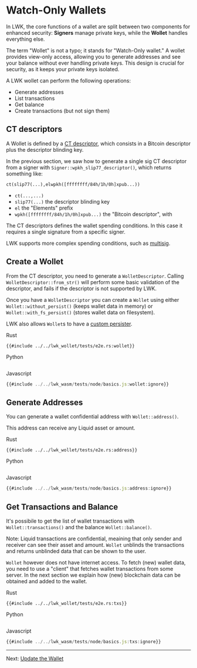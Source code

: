 # Watch-Only Wallets
In LWK, the core functions of a wallet are split between two components for enhanced security: **Signers** manage private keys, while the **Wollet** handles everything else.

The term "Wollet" is not a typo; it stands for "Watch-Only wallet." A wollet provides view-only access, allowing you to generate addresses and see your balance without ever handling private keys. This design is crucial for security, as it keeps your private keys isolated.

A LWK wollet can perform the following operations:
* Generate addresses
* List transactions
* Get balance
* Create transactions (but not sign them)

## CT descriptors
A Wollet is defined by a [CT descriptor](https://github.com/ElementsProject/ELIPs/blob/main/elip-0150.mediawiki), which consists in a Bitcoin descriptor plus the descriptor blinding key.

In the previous section, we saw how to generate a single sig CT descriptor from a signer with `Signer::wpkh_slip77_descriptor()`, which returns something like:
```
ct(slip77(...),elwpkh([ffffffff/84h/1h/0h]xpub...))
```
* `ct(...,...)`
* `slip77(...)` the descriptor blinding key
* `el` the "Elements" prefix
* `wpkh([ffffffff/84h/1h/0h]xpub...)` the "Bitcoin descriptor", with

The CT descriptors defines the wallet spending conditions. In this case it requires a single signature from a specific signer.

LWK supports more complex spending conditions, such as [multisig](multisig.md).

## Create a Wollet
From the CT descriptor, you need to generate a `WolletDescriptor`. Calling `WolletDescriptor::from_str()` will perform some basic validation of the descriptor, and fails if the descriptor is not supported by LWK.

Once you have a `WolletDescriptor` you can create a `Wollet` using either `Wollet::without_persist()` (keeps wallet data in memory) or `Wollet::with_fs_persist()` (stores wallet data on filesystem).

LWK also allows `Wollet`s to have a [custom persister](persister.md).

<custom-tabs category="lang">
<div slot="title">Rust</div>
<section>

```rust,ignore
{{#include ../../lwk_wollet/tests/e2e.rs:wollet}}
```
</section>

<div slot="title">Python</div>
<section>

```python
```
</section>

<div slot="title">Javascript</div>
<section>

```typescript
{{#include ../../lwk_wasm/tests/node/basics.js:wollet:ignore}}
```
</section>
</custom-tabs>

## Generate Addresses
You can generate a wallet confidential address with `Wollet::address()`.

This address can receive any Liquid asset or amount.

<custom-tabs category="lang">
<div slot="title">Rust</div>
<section>

```rust,ignore
{{#include ../../lwk_wollet/tests/e2e.rs:address}}
```
</section>

<div slot="title">Python</div>
<section>

```python
```
</section>

<div slot="title">Javascript</div>
<section>

```typescript
{{#include ../../lwk_wasm/tests/node/basics.js:address:ignore}}
```
</section>
</custom-tabs>

## Get Transactions and Balance
It's possibile to get the list of wallet transactions with `Wollet::transactions()` and the balance `Wollet::balance()`.

Note: Liquid transactions are confidential, meaining that only sender and receiver can see their asset and amount. `Wollet` unblinds the transactions and returns unblinded data that can be shown to the user.

`Wollet` however does not have internet access.
To fetch (new) wallet data, you need to use a "client" that fetches wallet transactions from some server.
In the next section we explain how (new) blockchain data can be obtained and added to the wallet.

<custom-tabs category="lang">
<div slot="title">Rust</div>
<section>

```rust,ignore
{{#include ../../lwk_wollet/tests/e2e.rs:txs}}
```
</section>

<div slot="title">Python</div>
<section>

```python
```
</section>

<div slot="title">Javascript</div>
<section>

```typescript
{{#include ../../lwk_wasm/tests/node/basics.js:txs:ignore}}
```
</section>
</custom-tabs>

----

Next: [Update the Wallet](scan.md)
